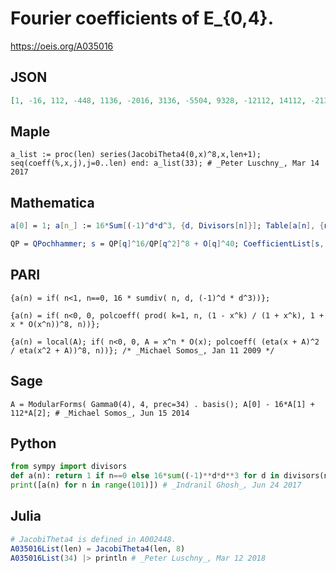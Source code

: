 # Fourier coefficients of E\_\{0,4\}\.
https://oeis.org/A035016
## JSON
```JSON
[1, -16, 112, -448, 1136, -2016, 3136, -5504, 9328, -12112, 14112, -21312, 31808, -35168, 38528, -56448, 74864, -78624, 84784, -109760, 143136, -154112, 149184, -194688, 261184, -252016, 246176, -327040, 390784, -390240, 395136, -476672, 599152, -596736]
```
## Maple
```Maple
a_list := proc(len) series(JacobiTheta4(0,x)^8,x,len+1); seq(coeff(%,x,j),j=0..len) end: a_list(33); # _Peter Luschny_, Mar 14 2017
```
## Mathematica
```Mathematica
a[0] = 1; a[n_] := 16*Sum[(-1)^d*d^3, {d, Divisors[n]}]; Table[a[n], {n, 0, 33}] (* _Jean-François Alcover_, Feb 06 2012, after Pari *)
```
```Mathematica
QP = QPochhammer; s = QP[q]^16/QP[q^2]^8 + O[q]^40; CoefficientList[s, q] (* _Jean-François Alcover_, Nov 25 2015 *)
```
## PARI
```PARI
{a(n) = if( n<1, n==0, 16 * sumdiv( n, d, (-1)^d * d^3))};
```
```PARI
{a(n) = if( n<0, 0, polcoeff( prod( k=1, n, (1 - x^k) / (1 + x^k), 1 + x * O(x^n))^8, n))};
```
```PARI
{a(n) = local(A); if( n<0, 0, A = x^n * O(x); polcoeff( (eta(x + A)^2 / eta(x^2 + A))^8, n))}; /* _Michael Somos_, Jan 11 2009 */
```
## Sage
```Sage
A = ModularForms( Gamma0(4), 4, prec=34) . basis(); A[0] - 16*A[1] + 112*A[2]; # _Michael Somos_, Jun 15 2014
```
## Python
```Python
from sympy import divisors
def a(n): return 1 if n==0 else 16*sum((-1)**d*d**3 for d in divisors(n))
print([a(n) for n in range(101)]) # _Indranil Ghosh_, Jun 24 2017
```
## Julia
```Julia
# JacobiTheta4 is defined in A002448.
A035016List(len) = JacobiTheta4(len, 8)
A035016List(34) |> println # _Peter Luschny_, Mar 12 2018
```
